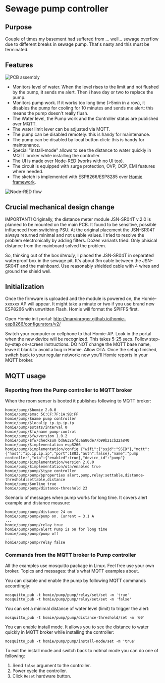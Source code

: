# Sewage pump controller

## Purpose

Couple of times my basement had suffered from ... well... sewage overflow due to different breaks in sewage pump. That's nasty and this must be terminated.

## Features

![PCB assembly](https://github.com/igrowing/esp8266_smart_home/blob/master/modules/sewage%20pump%20controller/pump_controller_assy.jpg?raw=true "PCB Assembly of Sewage Pump Controller")

- Monitors level of water. When the level rises to the limit and not flushed by the pump, it sends me alert. Then i have day or two to replace the pump.
- Monitors pump work. If it works too long time (>5min in a row), it disables the pump for cooling for 10 minutes and sends me alert: this means the pump doesn't really flush.
- The Water level, the Pump work and the Controller status are published over MQTT.
- The water limit lever can be adjusted via MQTT.
- The pump can be disabled remotely: this is handy for maintenance.
- The pump can be disabled by local button click: this is handy for maintenance.
- Special "install-mode" allows to see the distance to water quickly in MQTT broker while installing the controller.
- The UI is made over Node-RED (works with no UI too).
- The circuit is equipped with surge protection, OVP, OCP, EMI features where needed.
- The sketch is implemented with ESP8266/ESP8285 over [Homie framework](https://github.com/marvinroger/homie-esp8266).

![Node-RED flow](https://github.com/igrowing/esp8266_smart_home/blob/master/modules/sewage%20pump%20controller/nr_flow.jpg?raw=true "Node-RED flow for Sewage Pump Controller")

## Crucial mechanical design change
IMPORTANT! Originally, the distance meter module JSN-SR04T v.2.0 is planned to be mounted on the main PCB. It found to be sensitive, possible influenced from switching PSU. At the original placement the JSN-SR04T always returned minimal and not usable values. I tried to resolve the problem electronically by adding filters. Dozen variants tried. Only phisical distance from the mainboard solved the problem.

So, thinking out of the box _literally_, I placed the JSN-SR04T in separated waterproof box in the sewage pit. It's about 3m cable between the JSN-SR04T and the mainboard. Use reasonably shielded cable with 4 wires and ground the shield well.

## Initialization
Once the firmware is uploaded and the module is powered on, the Homie-xxxxxx AP will appear. It might take a minute or two if you use brand new ESP8266 with unwritten Flash. Homie will format the SPIFFS first.

Open Homie init portal: http://marvinroger.github.io/homie-esp8266/configurators/v2/

Switch your computer or cellphone to that Homie-AP.
Look in the portal when the new device will be recognized. This takes 5-25 secs.
Follow step-by-step on-screen instructions. DO NOT change the MQTT base name, leave it blank to avoid a bug in Homie. Allow OTA.
Once the setup finished, switch back to your regular network: now you'll Homie reports in your MQTT broker.

## MQTT usage
### Reporting from the Pump controller to MQTT broker
When the room sensor is booted it publishes following to MQTT broker:

```
homie/pump/$homie 2.0.0
homie/pump/$mac 5C:CF:7F:1A:9B:FF
homie/pump/$name pump controller
homie/pump/$localip ip.ip.ip.ip
homie/pump/$stats/interval 0
homie/pump/$fw/name pump-control
homie/pump/$fw/version 1.0.2
homie/pump/$fw/checksum bd66326fd3aa80de77b99b21cb22a840
homie/pump/$implementation esp8266
homie/pump/$implementation/config {"wifi":{"ssid":"SSID"},"mqtt":{"host":"ip.ip.ip.ip","port":1883,"auth":false},"name":"pump controller","ota":{"enabled":true},"device_id":"pump"}
homie/pump/$implementation/version 2.0.0
homie/pump/$implementation/ota/enabled true
homie/pump/pump/$type controller
homie/pump/pump/$properties alert,pump,relay:settable,distance-threshold:settable,distance
homie/pump/$online true
homie/pump/pump/distance-threshold 23
```

Scenario of messages when pump works for long time. It covers alert example and distance measure:
```
homie/pump/pump/distance 24 cm
homie/pump/pump/pump on. Current = 3.1 A
...
homie/pump/pump/relay true
homie/pump/pump/alert Pump is on for long time
homie/pump/pump/pump off
...
homie/pump/pump/relay false
```

### Commands from the MQTT broker to Pump controller
All the examples use mosquitto package in Linux. Feel free use your own broker. Topics and messages: that's what MQTT examples about.

You can disable and enable the pump by following MQTT commands accordingly:
```
mosquitto_pub -t homie/pump/pump/relay/set/set -m 'true'
mosquitto_pub -t homie/pump/pump/relay/set/set -m 'false'
```

You can set a minimal distance of water level (limit) to trigger the alert:
```
mosquitto_pub -t homie/pump/pump/distance-threshold/set -m '60'
```

You can enable install mode. It allows you to see the distance to water quickly in MQTT broker while installing the controller:
```
mosquitto_pub -t homie/pump/pump/install-mode/set -m 'true'
```
To exit the install mode and switch back to notmal mode you can do one of following:
1. Send `false` argument to the controller.
2. Power cycle the controller.
3. Click `Reset` hardware button.
